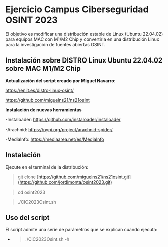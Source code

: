 # Ejercicio Campus Ciberseguridad OSINT 2023

El objetivo es modificar una distribución estable de Linux (Ubuntu 22.04.02) para equipos MAC con M1/M2 Chip y convertirla en una distribución Linux para la investigación de fuentes abiertas OSINT.

## Instalación sobre DISTRO Linux Ubuntu 22.04.02 sobre MAC M1/M2 Chip

**Actualización del script creado por Miguel Navarro**:

https://eniit.es/distro-linux-osint/

https://github.com/miguelns21/ns21osint

**Instalación de nuevas herramientas**

-Instaloader: https://github.com/instaloader/instaloader

-Arachnid: https://pypi.org/project/arachnid-spider/

-MediaInfo: https://mediaarea.net/es/MediaInfo

## Instalación

Ejecute en el terminal de la distribución:

> git clone [https://github.com/miguelns21/ns21osint.git](https://github.com/jordimonta/osint2023.git)

> cd osint2023

> ./CIC2023Osint.sh

## Uso del script

El script admite una serie de parámetros que se explican cuando ejecuta:

- > ./CIC2023Osint.sh -h

